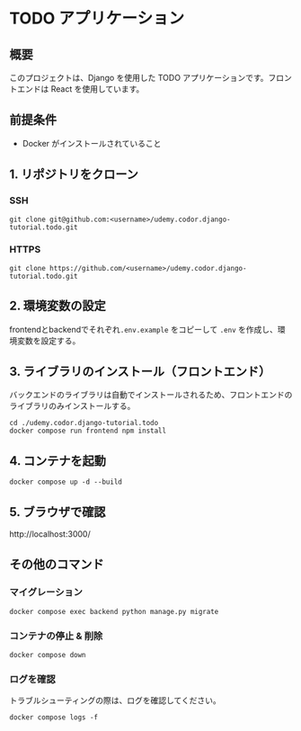 # TODO アプリケーション

## 概要

このプロジェクトは、Django を使用した TODO アプリケーションです。フロントエンドは React を使用しています。

## 前提条件

- Docker がインストールされていること

## 1. リポジトリをクローン

### SSH

```
git clone git@github.com:<username>/udemy.codor.django-tutorial.todo.git
```

### HTTPS

```
git clone https://github.com/<username>/udemy.codor.django-tutorial.todo.git
```

## 2. 環境変数の設定

frontendとbackendでそれぞれ`.env.example` をコピーして `.env` を作成し、環境変数を設定する。

## 3. ライブラリのインストール（フロントエンド）

バックエンドのライブラリは自動でインストールされるため、フロントエンドのライブラリのみインストールする。

```
cd ./udemy.codor.django-tutorial.todo
docker compose run frontend npm install
```

## 4. コンテナを起動

```
docker compose up -d --build
```

## 5. ブラウザで確認

http://localhost:3000/

## その他のコマンド

### マイグレーション

```
docker compose exec backend python manage.py migrate
```

### コンテナの停止 & 削除

```
docker compose down
```

### ログを確認

トラブルシューティングの際は、ログを確認してください。

```
docker compose logs -f
```
